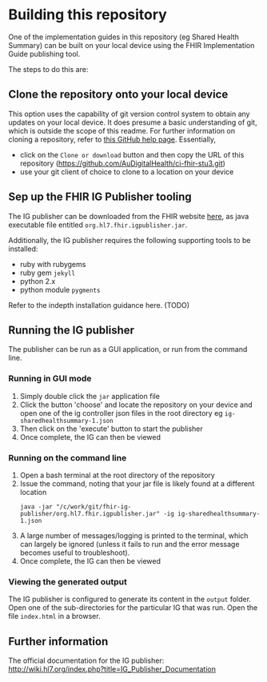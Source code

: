 # Building this repository

One of the implementation guides in this repository (eg Shared Health Summary) can be built on your local device using the FHIR Implementation Guide publishing tool.

The steps to do this are:

## Clone the repository onto your local device
This option uses the capability of git version control system to obtain any updates on your local device. It does presume a basic understanding of git, which is outside the scope of this readme. For further information on cloning a repository, refer to [this GitHub help page](https://help.github.com/en/articles/cloning-a-repository). Essentially, 
* click on the `Clone or download` button and then copy the URL of this repository (https://github.com/AuDigitalHealth/ci-fhir-stu3.git)
* use your git client of choice to clone to a location on your device

## Sep up the FHIR IG Publisher tooling
The IG publisher can be downloaded from the FHIR website [here](http://build.fhir.org/downloads.html), as java executable file entitled `org.hl7.fhir.igpublisher.jar`.

Additionally, the IG publisher requires the following supporting tools to be installed:
- ruby with rubygems
- ruby gem `jekyll`
- python 2.x
- python module `pygments`

Refer to the indepth installation guidance here. (TODO)

## Running the IG publisher
The publisher can be run as a GUI application, or run from the command line. 

### Running in GUI mode
1. Simply double click the `jar` application file
1. Click the button 'choose' and locate the repository on your device and open one of the ig controller json files in the root directory eg `ig-sharedhealthsummary-1.json`
1. Then click on the 'execute' button to start the publisher
1. Once complete, the IG can then be viewed

### Running on the command line
1. Open a bash terminal at the root directory of the repository
1. Issue the command, noting that your jar file is likely found at a different location
    ```
    java -jar "/c/work/git/fhir-ig-publisher/org.hl7.fhir.igpublisher.jar" -ig ig-sharedhealthsummary-1.json
    ```
1. A large number of messages/logging is printed to the terminal, which can largely be ignored (unless it fails to run and the error message becomes useful to troubleshoot).
1. Once complete, the IG can then be viewed

### Viewing the generated output
The IG publisher is configured to generate its content in the `output` folder. Open one of the sub-directories for the particular IG that was run.
Open the file `index.html` in a browser.

## Further information
The official documentation for the IG publisher: http://wiki.hl7.org/index.php?title=IG_Publisher_Documentation